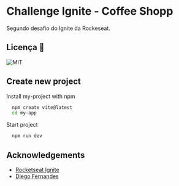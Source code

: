 
# Challenge Ignite - Coffee Shopp

Segundo desafio do Ignite da Rockeseat.


## Licença 📃

![MIT](https://img.shields.io/badge/License-MIT-green)

## Create new project

Install my-project with npm

```bash
  npm create vite@latest
  cd my-app
```
Start project
```bash
  npm run dev
```
    
## Acknowledgements

 - [Rocketseat Ignite](https://lp.rocketseat.com.br/ignite)
 - [Diego Fernandes](https://www.instagram.com/dieegosf/)


